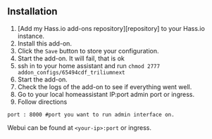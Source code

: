 ## Installation


1. [Add my Hass.io add-ons repository][repository] to your Hass.io instance.
1. Install this add-on.
1. Click the `Save` button to store your configuration.
1. Start the add-on. It will fail, that is ok
1. ssh in to your home assistant and run `chmod 2777 addon_configs/65494cdf_triliumnext`
1. Start the add-on.
1. Check the logs of the add-on to see if everything went well.
1. Go to your local homeassistant IP:port admin port or ingress.
1. Follow directions

```
port : 8000 #port you want to run admin interface on.
```

Webui can be found at `<your-ip>:port` or ingress.
